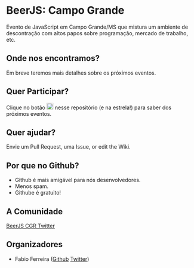 # BeerJS: Campo Grande

Evento de JavaScript em Campo Grande/MS que mistura um ambiente de descontração com altos papos sobre programação, mercado de trabalho, etc.

## Onde nos encontramos?

Em breve teremos mais detalhes sobre os próximos eventos.

Quer Participar?
-------------

Clique no botão <img src="http://beerjs.github.io/sf/assets/watch.png" height="18"> nesse repositório (e na estrela!) para saber dos próximos eventos.

## Quer ajudar?

Envie um Pull Request, uma Issue, or edit the Wiki.

## Por que no Github?

* Github é mais amigável para nós desenvolvedores.  
* Menos spam.
* Githube é gratuito!

## A Comunidade

[BeerJS CGR Twitter](https://twitter.com/BeerjsCgr)<br />


## Organizadores

* Fabio Ferreira ([Github](https://github.com/fabiomferreira) [Twitter](https://twitter.com/fabiowebdev))

